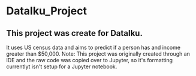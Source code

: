 # DataIku_Project

## This project was create for DataIku. 

It uses US census data and aims to predict if a person has and income greater than $50,000.
Note: This project was originally created through an IDE and the raw code was copied over to Jupyter, so it's formatting currentlyt isn't setup for a Jupyter notebook.
